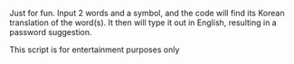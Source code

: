 Just for fun. 
Input 2 words and a symbol, and the code will find its Korean translation of the word(s). It then will type it out in English, resulting in a 
password suggestion. 

This script is for entertainment purposes only

